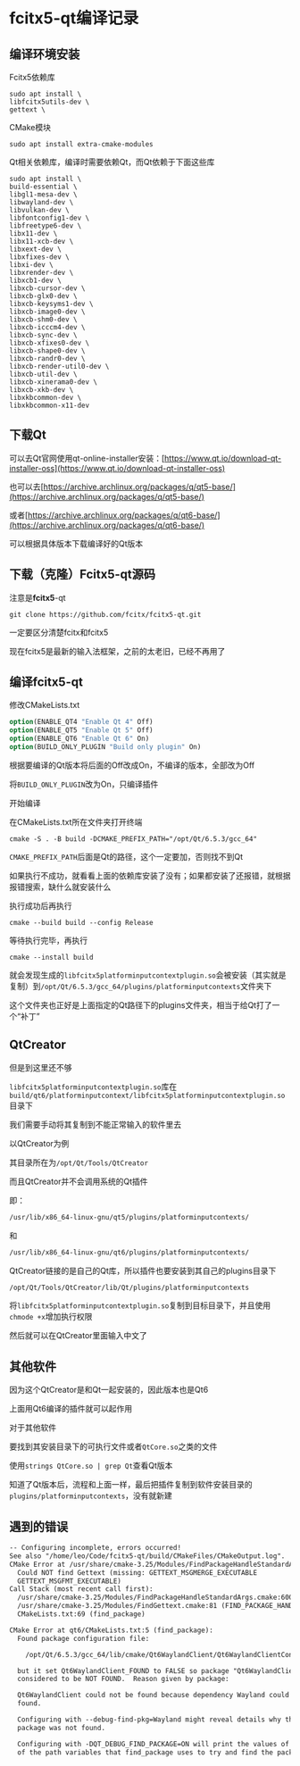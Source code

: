 # fcitx5-qt编译记录

## 编译环境安装

Fcitx5依赖库

```shell
sudo apt install \
libfcitx5utils-dev \
gettext \
```

CMake模块

```shell
sudo apt install extra-cmake-modules
```

Qt相关依赖库，编译时需要依赖Qt，而Qt依赖于下面这些库

```shell
sudo apt install \
build-essential \
libgl1-mesa-dev \
libwayland-dev \
libvulkan-dev \
libfontconfig1-dev \
libfreetype6-dev \
libx11-dev \
libx11-xcb-dev \
libxext-dev \
libxfixes-dev \
libxi-dev \
libxrender-dev \
libxcb1-dev \
libxcb-cursor-dev \
libxcb-glx0-dev \
libxcb-keysyms1-dev \
libxcb-image0-dev \
libxcb-shm0-dev \
libxcb-icccm4-dev \
libxcb-sync-dev \
libxcb-xfixes0-dev \
libxcb-shape0-dev \
libxcb-randr0-dev \
libxcb-render-util0-dev \
libxcb-util-dev \
libxcb-xinerama0-dev \
libxcb-xkb-dev \
libxkbcommon-dev \
libxkbcommon-x11-dev
```

## 下载Qt

可以去Qt官网使用qt-online-installer安装：[https://www.qt.io/download-qt-installer-oss](https://www.qt.io/download-qt-installer-oss)

也可以去[https://archive.archlinux.org/packages/q/qt5-base/](https://archive.archlinux.org/packages/q/qt5-base/)

或者[https://archive.archlinux.org/packages/q/qt6-base/](https://archive.archlinux.org/packages/q/qt6-base/)

可以根据具体版本下载编译好的Qt版本

## 下载（克隆）Fcitx5-qt源码

注意是**fcitx5**-qt

```shell
git clone https://github.com/fcitx/fcitx5-qt.git
```

一定要区分清楚fcitx和fcitx5

现在fcitx5是最新的输入法框架，之前的太老旧，已经不再用了

## 编译fcitx5-qt

修改CMakeLists.txt

```cmake
option(ENABLE_QT4 "Enable Qt 4" Off)
option(ENABLE_QT5 "Enable Qt 5" Off)
option(ENABLE_QT6 "Enable Qt 6" On)
option(BUILD_ONLY_PLUGIN "Build only plugin" On)
```

根据要编译的Qt版本将后面的Off改成On，不编译的版本，全部改为Off

将`BUILD_ONLY_PLUGIN`改为On，只编译插件

开始编译

在CMakeLists.txt所在文件夹打开终端

```shell
cmake -S . -B build -DCMAKE_PREFIX_PATH="/opt/Qt/6.5.3/gcc_64"
```

`CMAKE_PREFIX_PATH`后面是Qt的路径，这个一定要加，否则找不到Qt

如果执行不成功，就看看上面的依赖库安装了没有；如果都安装了还报错，就根据报错搜索，缺什么就安装什么

执行成功后再执行

```shell
cmake --build build --config Release
```

等待执行完毕，再执行

```shell
cmake --install build
```

就会发现生成的`libfcitx5platforminputcontextplugin.so`会被安装（其实就是复制）到`/opt/Qt/6.5.3/gcc_64/plugins/platforminputcontexts`文件夹下

这个文件夹也正好是上面指定的Qt路径下的plugins文件夹，相当于给Qt打了一个“补丁”

## QtCreator

但是到这里还不够

`libfcitx5platforminputcontextplugin.so`库在`build/qt6/platforminputcontext/libfcitx5platforminputcontextplugin.so`目录下

我们需要手动将其复制到不能正常输入的软件里去

以QtCreator为例

其目录所在为`/opt/Qt/Tools/QtCreator`

而且QtCreator并不会调用系统的Qt插件

即：

```txt
/usr/lib/x86_64-linux-gnu/qt5/plugins/platforminputcontexts/
```

和

```txt
/usr/lib/x86_64-linux-gnu/qt6/plugins/platforminputcontexts/
```

QtCreator链接的是自己的Qt库，所以插件也要安装到其自己的plugins目录下

```txt
/opt/Qt/Tools/QtCreator/lib/Qt/plugins/platforminputcontexts
```

将`libfcitx5platforminputcontextplugin.so`复制到目标目录下，并且使用`chmode +x`增加执行权限

然后就可以在QtCreator里面输入中文了

## 其他软件

因为这个QtCreator是和Qt一起安装的，因此版本也是Qt6

上面用Qt6编译的插件就可以起作用

对于其他软件

要找到其安装目录下的可执行文件或者`QtCore.so`之类的文件

使用`strings QtCore.so | grep Qt`查看Qt版本

知道了Qt版本后，流程和上面一样，最后把插件复制到软件安装目录的`plugins/platforminputcontexts`，没有就新建

## 遇到的错误

```txt
-- Configuring incomplete, errors occurred!
See also "/home/leo/Code/fcitx5-qt/build/CMakeFiles/CMakeOutput.log".
CMake Error at /usr/share/cmake-3.25/Modules/FindPackageHandleStandardArgs.cmake:230 (message):
  Could NOT find Gettext (missing: GETTEXT_MSGMERGE_EXECUTABLE
  GETTEXT_MSGFMT_EXECUTABLE)
Call Stack (most recent call first):
  /usr/share/cmake-3.25/Modules/FindPackageHandleStandardArgs.cmake:600 (_FPHSA_FAILURE_MESSAGE)
  /usr/share/cmake-3.25/Modules/FindGettext.cmake:81 (FIND_PACKAGE_HANDLE_STANDARD_ARGS)
  CMakeLists.txt:69 (find_package)

CMake Error at qt6/CMakeLists.txt:5 (find_package):
  Found package configuration file:

    /opt/Qt/6.5.3/gcc_64/lib/cmake/Qt6WaylandClient/Qt6WaylandClientConfig.cmake

  but it set Qt6WaylandClient_FOUND to FALSE so package "Qt6WaylandClient" is
  considered to be NOT FOUND.  Reason given by package:

  Qt6WaylandClient could not be found because dependency Wayland could not be
  found.

  Configuring with --debug-find-pkg=Wayland might reveal details why the
  package was not found.

  Configuring with -DQT_DEBUG_FIND_PACKAGE=ON will print the values of some
  of the path variables that find_package uses to try and find the package.



```


